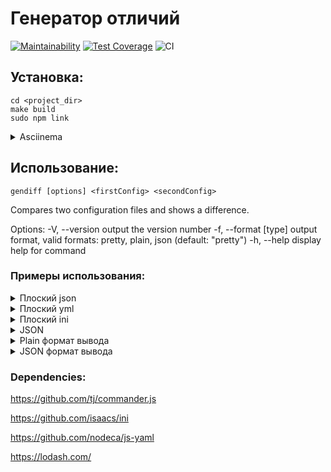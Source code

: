 # Генератор отличий
[![Maintainability](https://api.codeclimate.com/v1/badges/eb97f7c29b63b51baee0/maintainability)](https://codeclimate.com/github/Vasya231/frontend-project-lvl2/maintainability) [![Test Coverage](https://api.codeclimate.com/v1/badges/eb97f7c29b63b51baee0/test_coverage)](https://codeclimate.com/github/Vasya231/frontend-project-lvl2/test_coverage)
![CI](https://github.com/Vasya231/frontend-project-lvl2/workflows/CI/badge.svg)

## Установка:

    cd <project_dir>
    make build
    sudo npm link
    
  
<details>
  <summary>Asciinema</summary>
<a href="https://asciinema.org/a/IktojVObsbXQrjqx1yUw6lLZ6" target="_blank"><img src="https://asciinema.org/a/IktojVObsbXQrjqx1yUw6lLZ6.svg" /></a>
</details>

## Использование:

    gendiff [options] <firstConfig> <secondConfig>
    
Compares two configuration files and shows a difference.

Options:
  -V, --version        output the version number
  -f, --format [type]  output format, valid formats: pretty, plain, json
                       (default: "pretty")
  -h, --help           display help for command


### Примеры использования:

<details>
<summary>Плоский json</summary>
<a href="https://asciinema.org/a/MXaI58gRJSPOSFDkIc050aSPz" target="_blank"><img src="https://asciinema.org/a/MXaI58gRJSPOSFDkIc050aSPz.svg" /></a>
</details>

<details>
<summary>Плоский yml</summary>
<a href="https://asciinema.org/a/asfF7btlEpYm4WRMzjH5sbKGK" target="_blank"><img src="https://asciinema.org/a/asfF7btlEpYm4WRMzjH5sbKGK.svg" /></a>
</details>

<details>
<summary>Плоский ini</summary>
<a href="https://asciinema.org/a/1X4RTIB5sGGxRAhOXqyhJKLOF" target="_blank"><img src="https://asciinema.org/a/1X4RTIB5sGGxRAhOXqyhJKLOF.svg" /></a>
</details>

<details>
<summary>JSON</summary>
<a href="https://asciinema.org/a/8sNlB1ppumotz26Y1uXiMNGgW" target="_blank"><img src="https://asciinema.org/a/8sNlB1ppumotz26Y1uXiMNGgW.svg" /></a>
</details>

<details>
<summary>Plain формат вывода</summary>
<a href="https://asciinema.org/a/PSRWsLI8KONsD9f3CBdeAI1FV" target="_blank"><img src="https://asciinema.org/a/PSRWsLI8KONsD9f3CBdeAI1FV.svg" /></a>
</details>

<details>
<summary>JSON формат вывода</summary>
<a href="https://asciinema.org/a/HnfHbgt2cI2i36GhNFJxUmhVg" target="_blank"><img src="https://asciinema.org/a/HnfHbgt2cI2i36GhNFJxUmhVg.svg" /></a>
</details>

### Dependencies:
https://github.com/tj/commander.js

https://github.com/isaacs/ini

https://github.com/nodeca/js-yaml

https://lodash.com/
